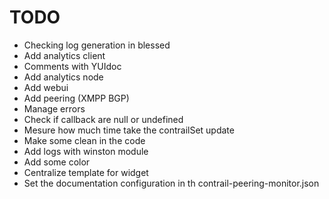 # TODO

* Checking log generation in blessed
* Add analytics client
* Comments with YUIdoc
* Add analytics node
* Add webui
* Add peering (XMPP BGP)
* Manage errors
* Check if callback are null or undefined
* Mesure how much time take the contrailSet update
* Make some clean in the code
* Add logs with winston module
* Add some color
* Centralize template for widget
* Set the documentation configuration in th contrail-peering-monitor.json
